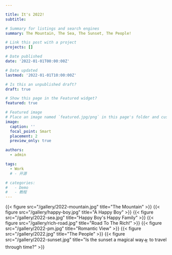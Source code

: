 ```yaml
---

title: It's 2022!
subtitle: 

# Summary for listings and search engines
summary: The Mountain, The Sea, The Sunset, The People!

# Link this post with a project
projects: []

# Date published
date: '2022-01-01T00:00:00Z'

# Date updated
lastmod: '2022-01-01T10:00:00Z'

# Is this an unpublished draft?
draft: true

# Show this page in the Featured widget?
featured: true

# Featured image
# Place an image named `featured.jpg/png` in this page's folder and customize its options here.
image:
  caption: ''
  focal_point: Smart
  placement: 2
  preview_only: true

authors:
  - admin

tags:
  - Work
  # - 开源

# categories:
#   - Demo
#   - 教程
---
```

{{< figure src="/gallery/2022-mountain.jpg" title="The Mountain" >}}
{{< figure src="/gallery/happy-boy.jpg" title="A Happy Boy" >}}
{{< figure src="/gallery/2022-sea.jpg" title="Happy Boy's Happy Family" >}}
{{< figure src="/gallery/rich-road.jpg" title="Road To The Rich!" >}}
{{< figure src="/gallery/2022-pm.jpg" title="Romantic View" >}}
{{< figure src="/gallery/2022.jpg" title="The People" >}}
{{< figure src="/gallery/2022-sunset.jpg" title="Is the sunset a magical way🛸 to travel through time?" >}}


<!-- 
## Overview

Are you David? -->


